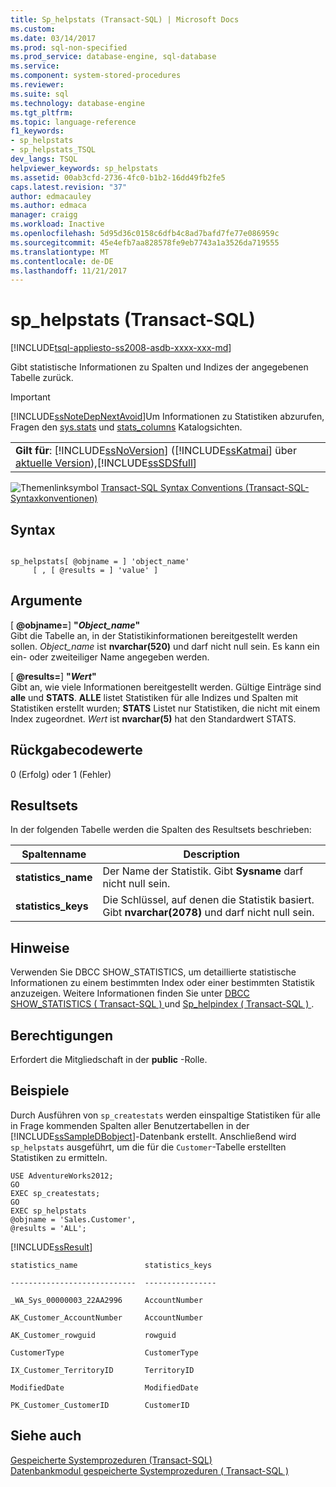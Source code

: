```yaml
---
title: Sp_helpstats (Transact-SQL) | Microsoft Docs
ms.custom: 
ms.date: 03/14/2017
ms.prod: sql-non-specified
ms.prod_service: database-engine, sql-database
ms.service: 
ms.component: system-stored-procedures
ms.reviewer: 
ms.suite: sql
ms.technology: database-engine
ms.tgt_pltfrm: 
ms.topic: language-reference
f1_keywords:
- sp_helpstats
- sp_helpstats_TSQL
dev_langs: TSQL
helpviewer_keywords: sp_helpstats
ms.assetid: 00ab3cfd-2736-4fc0-b1b2-16dd49fb2fe5
caps.latest.revision: "37"
author: edmacauley
ms.author: edmaca
manager: craigg
ms.workload: Inactive
ms.openlocfilehash: 5d95d36c0158c6dfb4c8ad7bafd7fe77e086959c
ms.sourcegitcommit: 45e4efb7aa828578fe9eb7743a1a3526da719555
ms.translationtype: MT
ms.contentlocale: de-DE
ms.lasthandoff: 11/21/2017
---
```

# <a name="sphelpstats-transact-sql"></a>sp_helpstats (Transact-SQL)
[!INCLUDE[tsql-appliesto-ss2008-asdb-xxxx-xxx-md](../../includes/tsql-appliesto-ss2008-asdb-xxxx-xxx-md.md)]

  Gibt statistische Informationen zu Spalten und Indizes der angegebenen Tabelle zurück.  
  
> [!IMPORTANT]  
>  [!INCLUDE[ssNoteDepNextAvoid](../../includes/ssnotedepnextavoid-md.md)]Um Informationen zu Statistiken abzurufen, Fragen den [sys.stats](../../relational-databases/system-catalog-views/sys-stats-transact-sql.md) und [stats_columns](../../relational-databases/system-catalog-views/sys-stats-columns-transact-sql.md) Katalogsichten.  
  
||  
|-|  
|**Gilt für**: [!INCLUDE[ssNoVersion](../../includes/ssnoversion-md.md)] ([!INCLUDE[ssKatmai](../../includes/sskatmai-md.md)] über [aktuelle Version](http://go.microsoft.com/fwlink/p/?LinkId=299658)),[!INCLUDE[ssSDSfull](../../includes/sssdsfull-md.md)]|  
  
 ![Themenlinksymbol](../../database-engine/configure-windows/media/topic-link.gif "Topic link icon") [Transact-SQL Syntax Conventions (Transact-SQL-Syntaxkonventionen)](../../t-sql/language-elements/transact-sql-syntax-conventions-transact-sql.md)  
  
## <a name="syntax"></a>Syntax  
  
```  
  
sp_helpstats[ @objname = ] 'object_name'   
     [ , [ @results = ] 'value' ]  
```  
  
## <a name="arguments"></a>Argumente  
 [  **@objname=**] **"***Object_name***"**  
 Gibt die Tabelle an, in der Statistikinformationen bereitgestellt werden sollen. *Object_name* ist **nvarchar(520)** und darf nicht null sein. Es kann ein ein- oder zweiteiliger Name angegeben werden.  
  
 [  **@results=**] **"***Wert***"**  
 Gibt an, wie viele Informationen bereitgestellt werden. Gültige Einträge sind **alle** und **STATS**. **ALLE** listet Statistiken für alle Indizes und Spalten mit Statistiken erstellt wurden; **STATS** Listet nur Statistiken, die nicht mit einem Index zugeordnet. *Wert* ist **nvarchar(5)** hat den Standardwert STATS.  
  
## <a name="return-code-values"></a>Rückgabecodewerte  
 0 (Erfolg) oder 1 (Fehler)  
  
## <a name="result-sets"></a>Resultsets  
 In der folgenden Tabelle werden die Spalten des Resultsets beschrieben:  
  
|Spaltenname|Description|  
|-----------------|-----------------|  
|**statistics_name**|Der Name der Statistik. Gibt **Sysname** darf nicht null sein.|  
|**statistics_keys**|Die Schlüssel, auf denen die Statistik basiert. Gibt **nvarchar(2078)** und darf nicht null sein.|  
  
## <a name="remarks"></a>Hinweise  
 Verwenden Sie DBCC SHOW_STATISTICS, um detaillierte statistische Informationen zu einem bestimmten Index oder einer bestimmten Statistik anzuzeigen. Weitere Informationen finden Sie unter [DBCC SHOW_STATISTICS &#40; Transact-SQL &#41; ](../../t-sql/database-console-commands/dbcc-show-statistics-transact-sql.md) und [Sp_helpindex &#40; Transact-SQL &#41; ](../../relational-databases/system-stored-procedures/sp-helpindex-transact-sql.md).  
  
## <a name="permissions"></a>Berechtigungen  
 Erfordert die Mitgliedschaft in der **public** -Rolle.  
  
## <a name="examples"></a>Beispiele  
 Durch Ausführen von `sp_createstats` werden einspaltige Statistiken für alle in Frage kommenden Spalten aller Benutzertabellen in der [!INCLUDE[ssSampleDBobject](../../includes/sssampledbobject-md.md)]-Datenbank erstellt. Anschließend wird `sp_helpstats` ausgeführt, um die für die `Customer`-Tabelle erstellten Statistiken zu ermitteln.  
  
```  
USE AdventureWorks2012;  
GO  
EXEC sp_createstats;  
GO  
EXEC sp_helpstats   
@objname = 'Sales.Customer',  
@results = 'ALL';  
```  
  
 [!INCLUDE[ssResult](../../includes/ssresult-md.md)]  
  
 `statistics_name               statistics_keys`  
  
 `----------------------------  ----------------`  
  
 `_WA_Sys_00000003_22AA2996     AccountNumber`  
  
 `AK_Customer_AccountNumber     AccountNumber`  
  
 `AK_Customer_rowguid           rowguid`  
  
 `CustomerType                  CustomerType`  
  
 `IX_Customer_TerritoryID       TerritoryID`  
  
 `ModifiedDate                  ModifiedDate`  
  
 `PK_Customer_CustomerID        CustomerID`  
  
## <a name="see-also"></a>Siehe auch  
 [Gespeicherte Systemprozeduren &#40;Transact-SQL&#41;](../../relational-databases/system-stored-procedures/system-stored-procedures-transact-sql.md)   
 [Datenbankmodul gespeicherte Systemprozeduren &#40; Transact-SQL &#41;](../../relational-databases/system-stored-procedures/database-engine-stored-procedures-transact-sql.md)  
  
  
